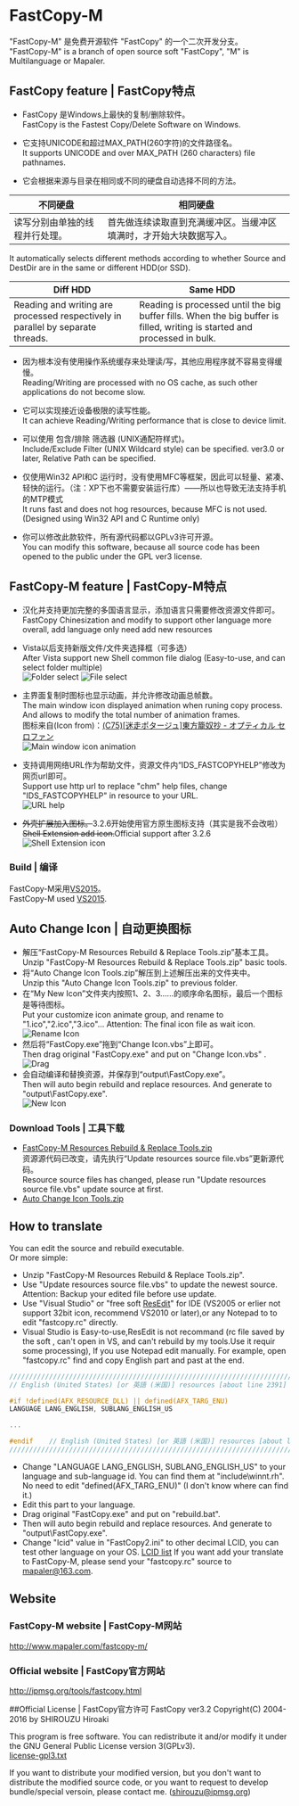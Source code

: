 ﻿FastCopy-M
===========
"FastCopy-M" 是免费开源软件 "FastCopy" 的一个二次开发分支。<br />
"FastCopy-M" is a branch of open source soft "FastCopy", "M" is Multilanguage or Mapaler.

## FastCopy feature | FastCopy特点

* FastCopy 是Windows上最快的复制/删除软件。<br />
FastCopy is the Fastest Copy/Delete Software on Windows.

* 它支持UNICODE和超过MAX_PATH(260字符)的文件路径名。<br />
It supports UNICODE and over MAX_PATH (260 characters) file pathnames.

* 它会根据来源与目录在相同或不同的硬盘自动选择不同的方法。<br />

| 不同硬盘 | 相同硬盘 |
| --- | --- |
| 读写分别由单独的线程并行处理。 | 首先做连续读取直到充满缓冲区。当缓冲区填满时，才开始大块数据写入。 |

It automatically selects different methods according to whether Source and DestDir are in the same or different HDD(or SSD).<br />

| Diff HDD | Same HDD |
| --- | --- |
| Reading and writing are processed respectively in parallel by separate threads. | Reading is processed until the big buffer fills. When the big buffer is filled, writing is started and processed in bulk. |
	

* 因为根本没有使用操作系统缓存来处理读/写，其他应用程序就不容易变得缓慢。<br />
Reading/Writing are processed with no OS cache, as such other applications do not become slow.

* 它可以实现接近设备极限的读写性能。<br />
It can achieve Reading/Writing performance that is close to device limit.

* 可以使用 包含/排除 筛选器 (UNIX通配符样式)。<br />
Include/Exclude Filter (UNIX Wildcard style) can be specified. ver3.0 or later, Relative Path can be specified.

* 仅使用Win32 API和C 运行时，没有使用MFC等框架，因此可以轻量、紧凑、轻快的运行。（注：XP下也不需要安装运行库）——所以也导致无法支持手机的MTP模式<br />
It runs fast and does not hog resources, because MFC is not used. (Designed using Win32 API and C Runtime only)

* 你可以修改此款软件，所有源代码都以GPLv3许可开源。<br />
You can modify this software, because all source code has been opened to the public under the GPL ver3 license.

## FastCopy-M feature | FastCopy-M特点

* 汉化并支持更加完整的多国语言显示，添加语言只需要修改资源文件即可。<br />
FastCopy Chinesization and modify to support other language more overall, add language only need add new resources

* Vista以后支持新版文件/文件夹选择框（可多选）<br />
After Vista support new Shell common file dialog (Easy-to-use, and can select folder multiple)<br />
![Folder select](http://ww3.sinaimg.cn/large/6c84b2d6gw1ewei65dy7bj20li0g8tdj.jpg)
![File select](http://ww3.sinaimg.cn/large/6c84b2d6gw1ewei561xzhj20kv0fu0wz.jpg)

* 主界面复制时图标也显示动画，并允许修改动画总帧数。<br />
The main window icon displayed animation when runing copy process. And allows to modify the total number of animation frames.<br />
图标来自(Icon from)：[(C75)[迷走ポタージュ]東方籠奴抄 - オプティカル セロファン](http://mesopota.net/roadshow/crossfade.html)<br />
![Main window icon animation](http://ww3.sinaimg.cn/large/6c84b2d6gw1ewbcz4bxdbj20b00hnwhb.jpg)

* 支持调用网络URL作为帮助文件，资源文件内“IDS_FASTCOPYHELP”修改为网页url即可。<br />
Support use http url to replace "chm" help files, change "IDS_FASTCOPYHELP" in resource to your URL.<br />
![URL help](http://ww4.sinaimg.cn/large/6c84b2d6gw1ewbd1y0bygj20rw0le4bq.jpg)

* ~~外壳扩展加入图标。~~3.2.6开始使用官方原生图标支持（其实是我不会改啦）<br />
~~Shell Extension add icon.~~Official support after 3.2.6<br />
![Shell Extension icon](http://ww3.sinaimg.cn/large/6c84b2d6gw1ewbd5egv8jj20rj0hpjxc.jpg)

### Build | 编译
FastCopy-M采用[VS2015](https://www.visualstudio.com/zh-cn/downloads/download-visual-studio-vs.aspx)。<br />
FastCopy-M used [VS2015](https://www.visualstudio.com/en-us/downloads/download-visual-studio-vs.aspx).

## Auto Change Icon | 自动更换图标 

* 解压“FastCopy-M Resources Rebuild & Replace Tools.zip”基本工具。<br />
Unzip "FastCopy-M Resources Rebuild & Replace Tools.zip" basic tools.
* 将“Auto Change Icon Tools.zip”解压到上述解压出来的文件夹中。<br />
Unzip this "Auto Change Icon Tools.zip" to previous folder.
* 在“My New Icon”文件夹内按照1、2、3……的顺序命名图标，最后一个图标是等待图标。<br />
Put your customize icon animate group, and rename to "1.ico","2.ico","3.ico"... Attention: The final icon file as wait icon.<br />
![Rename Icon](http://ww2.sinaimg.cn/large/6c84b2d6jw1ewbqj5xriyj20oa0cugoj.jpg)
* 然后将“FastCopy.exe”拖到“Change Icon.vbs”上即可。<br />
Then drag original "FastCopy.exe" and put on "Change Icon.vbs" . <br />
![Drag](http://ww4.sinaimg.cn/large/6c84b2d6jw1ewbqkhud8aj20hx0b6ace.jpg)
* 会自动编译和替换资源，并保存到“output\FastCopy.exe”。<br />
Then will auto begin rebuild and replace resources.  And generate to "output\FastCopy.exe".<br />
![New Icon](http://ww2.sinaimg.cn/large/6c84b2d6jw1ewbqkq4qh9j20f4089wfa.jpg)

### Download Tools | 工具下载

* [FastCopy-M Resources Rebuild & Replace Tools.zip](https://github.com/Mapaler/FastCopy-M/releases/download/v3.0.4.20/FastCopy-M.Resources.Rebuild.Replace.Tools.zip)<br />
资源源代码已改变，请先执行“Update resources source file.vbs”更新源代码。<br />
Resource source files has changed, please run "Update resources source file.vbs" update source at first.
* [Auto Change Icon Tools.zip](https://github.com/Mapaler/FastCopy-M/releases/download/v3.0.4.20/Auto.Change.Icon.Tools.zip)

## How to translate
You can edit the source and rebuild executable.<br />
Or more simple:
* Unzip "FastCopy-M Resources Rebuild & Replace Tools.zip".
* Use "Update resources source file.vbs" to update the newest source. Attention: Backup your edited file before use update.
* Use "Visual Studio" or "free soft [ResEdit](http://www.resedit.net/)" for IDE (VS2005 or erlier not support 32bit icon, recommend VS2010 or later),or any Notepad to to edit "fastcopy.rc" directly.
* Visual Studio is Easy-to-use,ResEdit is not recommand (rc file saved by the soft , can't open in VS, and can't rebuild by my tools.Use it requir some processing), If you use Notepad edit manually. For example, open "fastcopy.rc" find and copy English part and past at the end.
```C
/////////////////////////////////////////////////////////////////////////////
// English (United States) [or 英語 (米国)] resources [about line 2391]

#if !defined(AFX_RESOURCE_DLL) || defined(AFX_TARG_ENU)
LANGUAGE LANG_ENGLISH, SUBLANG_ENGLISH_US

...

#endif    // English (United States) [or 英語 (米国)] resources [about line 3137]
/////////////////////////////////////////////////////////////////////////////
```
* Change "LANGUAGE LANG_ENGLISH, SUBLANG_ENGLISH_US" to your language and sub-language id. You can find them at "include\winnt.rh". No need to edit "defined(AFX_TARG_ENU)" (I don't know where can find it.)
* Edit this part to your language.
* Drag original "FastCopy.exe" and put on "rebuild.bat".
* Then will auto begin rebuild and replace resources.  And generate to "output\FastCopy.exe".
* Change "lcid" value in "FastCopy2.ini" to other decimal LCID, you can test other language on your OS. [LCID list](https://msdn.microsoft.com/en-us/goglobal/bb964664.aspx) 
If you want add your translate to FastCopy-M, please send your "fastcopy.rc" source to mapaler@163.com.

## Website
### FastCopy-M website | FastCopy-M网站

http://www.mapaler.com/fastcopy-m/

### Official website | FastCopy官方网站

http://ipmsg.org/tools/fastcopy.html
 
##Official License | FastCopy官方许可
FastCopy ver3.2 Copyright(C) 2004-2016 by SHIROUZU Hiroaki

This program is free software. You can redistribute it and/or modify it under the GNU General Public License version 3(GPLv3).<br />
[license-gpl3.txt](http://ipmsg.org/tools/license-gpl3.txt)

If you want to distribute your modified version, but you don't want to distribute the modified source code, or you want to request to develop bundle/special versoin, please contact me. (shirouzu@ipmsg.org)